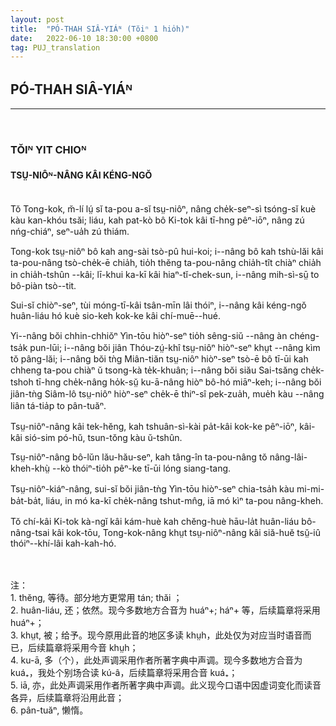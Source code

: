 ```yaml
---
layout: post
title:  "PÓ-THAH SIÂ-YIÁᴺ (Tŏiⁿ 1 hio̍h)"
date:   2022-06-10 18:30:00 +0800
tag: PUJ_translation
---
```


<section class="PUJ">

<!-- PAGODA SHADOWS, -->
<h2>PÓ-THAH SIÂ-YIÁᴺ</h2>
<hr>
<br>
<!-- CHAPTER I. -->
<h3>TŎIᴺ YIT CHIOᴺ</h3>
<!-- THE STATUS OF WOMAN. -->
<h4>TSṲ-NIÔᴺ-NÂNG KÂI KÉNG-NGŎ</h4>
<br>
<!-- LIFE, in China, is a stern thing for both men and women; but, as in all places where Christ is not, the heaviest burdens are put upon the weakest. The Chinese woman does not walk in the street with her husband ; she does not eat with him, but takes what is left after the men of the family have finished their meal; she has no legal right to anything whatever, apart from her male relatives. Yet her condition is, in some respects, better than that of her sisters in neighbouring countries. She is not a sufferer through any system of caste, as in India; she is not shut up in a harem, as in Turkey; she is not denied the possession of a soul and the religious privileges of men, as in Burma ; she is not degraded by polyandry, as in Thibet; she is not in a climate which keeps her bare and lazy, like the women of Siam. Her virtue is as carefully guarded and as highly esteemed as in any country in the world. Female children and elderly women associate with persons of the same age and of the other sex, on terms of apparent equality. Girls, though not kept in such seclusion as in India, do not go out alone, nor appear before male visitors. The Chinese give woman all the social freedom j that is discreet for her in a land where the cleansing and controlling power of Christian principle is unknown. -->
Tŏ Tong-kok, m̆-lí lṳ́ sĭ ta-pou a-sĭ tsṳ-niôⁿ, nâng che̍k-seⁿ-sì tsóng-sĭ kuè kàu kan-khóu tsăi;
liáu, kah pat-kò bô Ki-tok kâi tī-hng pêⁿ-iōⁿ, nâng zú nńg-chiáⁿ, seⁿ-ua̍h zú thiám.

Tong-kok tsṳ-niôⁿ bô kah ang-sài tsò-pû hui-koi;
i--nâng bô kah tshù-lăi kâi ta-pou-nâng tsò-che̍k-ē chia̍h,
tio̍h thĕng ta-pou-nâng chia̍h-tît chiàⁿ chia̍h in chia̍h-tshûn --kâi;
lī-khui ka-kī kâi hiaⁿ-tĭ-chek-sun, i--nâng mih-sì-sṳ̄ to bô-piàn tsò--tit.

Sui-sĭ chiòⁿ-seⁿ, tùi móng-tī-kâi tsân-mīn lâi thóiⁿ, i--nâng kâi kéng-ngŏ huân-liáu hó kuè sio-keh kok-ke kâi chí-muē--hué.

Yi--nâng bŏi chhin-chhiŏⁿ Yìn-tōu hiòⁿ-seⁿ tio̍h sêng-siŭ --nâng àn chéng-tsa̍k pun-lūi;
i--nâng bŏi jiân Thóu-zṳ́-khî tsṳ-niôⁿ hiòⁿ-seⁿ khṳt --nâng kìm tŏ pâng-lăi;
i--nâng bŏi tǹg Miân-tiăn tsṳ-niôⁿ hiòⁿ-seⁿ tsò-ē bô tī-ūi kah chheng ta-pou chiàⁿ ŭ tsong-kà te̍k-khuân;
i--nâng bŏi siău Sai-tsăng che̍k-tshoh tī-hng che̍k-nâng ho̍k-sṳ̆ ku-ā-nâng hiòⁿ bô-hó miāⁿ-keh;
i--nâng bŏi jiân-tǹg Siâm-lô tsṳ-niôⁿ hiòⁿ-seⁿ che̍k-ē thiⁿ-sî pek-zua̍h, mue̍h kàu --nâng liân tá-tia̍p to pân-tuăⁿ.

Tsṳ-niôⁿ-nâng kâi tek-hĕng, kah tshuân-sì-kài pa̍t-kâi kok-ke pêⁿ-iōⁿ, kâi-kâi sió-sim pó-hŭ, tsun-tŏng kàu ŭ-tshûn.

Tsṳ-niôⁿ-nâng bô-lŭn lău-hău-seⁿ, kah tâng-în ta-pou-nâng tŏ nâng-lâi-kheh-khṳ̀ --kò thóiⁿ-tio̍h pêⁿ-ke tī-ūi lóng siang-tang.

Tsṳ-niôⁿ-kiáⁿ-nâng, sui-sĭ bŏi jiân-tǹg Yìn-tōu hiòⁿ-seⁿ chia-tsa̍h kàu mi-mi-ba̍t-ba̍t, liáu, in mó ka-kī che̍k-nâng tshut-mn̂g, iā mó kìⁿ ta-pou nâng-kheh.

Tŏ chí-kâi Ki-tok kà-ngĭ kâi kám-huè kah chĕng-huè hāu-la̍t huân-liáu bô-nâng-tsai kâi kok-tōu, Tong-kok-nâng khṳt tsṳ-niôⁿ-nâng kâi siă-huĕ tsṳ̆-iû thóiⁿ--khí-lâi kah-kah-hó.

<br>
<br>
注：<br>
1. thĕng, 等待。部分地方更常用 tán; thăi ；<br>
2. huân-liáu, 还；依然。现今多数地方合音为 huáⁿ+; háⁿ+ 等，后续篇章将采用 huáⁿ+；<br>
3. khṳt, 被；给予。现今原用此音的地区多读 khṳh，此处仅为对应当时语音而已，后续篇章将采用今音 khṳh；<br>
4. ku-ā, 多（个），此处声调采用作者所著字典中声调。现今多数地方合音为 kuá₊，我处个别场合读 kú-â，后续篇章将采用合音 kuá₊；<br>
5. iā, 亦，此处声调采用作者所著字典中声调。此义现今口语中因虚词变化而读音各异，后续篇章将沿用此音；<br>
6. pân-tuăⁿ, 懒惰。<br>


</section>
